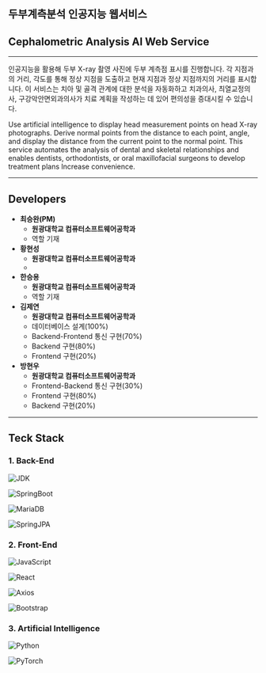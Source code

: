 ## 두부계측분석 인공지능 웹서비스
## Cephalometric Analysis AI Web Service

---

인공지능을 활용해 두부 X-ray 촬영 사진에 두부 계측점 표시를 진행합니다.
각 지점과의 거리, 각도를 통해 정상 지점을 도출하고 현재 지점과 정상 지점까지의 거리를 표시합니다.
이 서비스는 치아 및 골격 관계에 대한 분석을 자동화하고 치과의사, 츼열교정의사, 구강악안면외과의사가 치료 계획을 작성하는 데 있어 
편의성을 증대시킬 수 있습니다.

Use artificial intelligence to display head measurement points on head X-ray photographs.
Derive normal points from the distance to each point, angle, and display the distance from the current point to the normal point.
This service automates the analysis of dental and skeletal relationships and enables dentists, orthodontists, or oral maxillofacial surgeons to develop treatment plans
Increase convenience.

---

## Developers

* **최승완(PM)**
  * **원광대학교 컴퓨터소프트웨어공학과**
  * 역할 기재
* **황현성**
  * **원광대학교 컴퓨터소프트웨어공학과**
  * 
* **한승용**
  * **원광대학교 컴퓨터소프트웨어공학과**
  * 역할 기재
* **김제연**
  * **원광대학교 컴퓨터소프트웨어공학과**
  * 데이터베이스 설계(100%)
  * Backend-Frontend 통신 구현(70%)
  * Backend 구현(80%)
  * Frontend 구현(20%)
* **방현우**
  * **원광대학교 컴퓨터소프트웨어공학과**
  * Frontend-Backend 통신 구현(30%)
  * Frontend 구현(80%)
  * Backend 구현(20%)

---

## Teck Stack

### 1. Back-End

![JDK](https://img.shields.io/badge/OpenJDK-17-437291?logo=openjdk)

![SpringBoot](https://img.shields.io/badge/Spring_Boot-3.1.4-6DB33F?logo=springboot)

![MariaDB](https://img.shields.io/badge/MariaDB-15.1-003545?logo=mariadb)

![SpringJPA](https://img.shields.io/badge/Hibernate-59666C?logo=hibernate)

### 2. Front-End

![JavaScript](https://img.shields.io/badge/JavaScript-ESNext-F7DF1E?logo=javascript)

![React](https://img.shields.io/badge/React-18.2.0-61DAFB?logo=react)

![Axios](https://img.shields.io/badge/Axios-1.5.1-5A29E4?logo=axios)

![Bootstrap](https://img.shields.io/badge/Bootstrap-5.3.2-7952B3?logo=bootstrap)


### 3. Artificial Intelligence

![Python](https://img.shields.io/badge/Python-Version-3776AB?logo=python)

![PyTorch](https://img.shields.io/badge/PyTorch-Version-EE4C2C?logo=pytorch)


